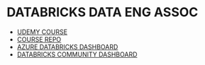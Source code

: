 # DATABRICKS DATA ENG ASSOC

- [UDEMY COURSE](https://www.udemy.com/course/databricks-certified-data-engineer-associate/learn/lecture/34742270#overview)
- [COURSE REPO](https://github.com/derar-alhussein/Databricks-Certified-Data-Engineer-Associate.git)
- [AZURE DATABRICKS DASHBOARD](https://adb-2695751147948847.7.azuredatabricks.net/browse/folders/2309189472105813?o=2695751147948847)
- [DATABRICKS COMMUNITY DASHBOARD](https://community.cloud.databricks.com/?o=6687968818076754#)
